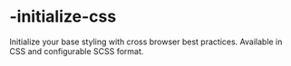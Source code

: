 # -initialize-css
Initialize your base styling with cross browser best practices. Available in CSS and configurable SCSS format.
